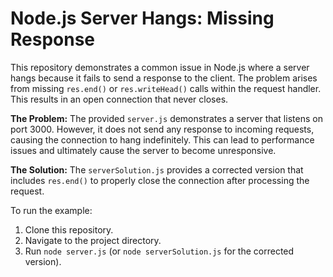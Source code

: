 # Node.js Server Hangs: Missing Response

This repository demonstrates a common issue in Node.js where a server hangs because it fails to send a response to the client.  The problem arises from missing `res.end()` or `res.writeHead()` calls within the request handler.  This results in an open connection that never closes.

**The Problem:**
The provided `server.js` demonstrates a server that listens on port 3000. However, it does not send any response to incoming requests, causing the connection to hang indefinitely. This can lead to performance issues and ultimately cause the server to become unresponsive.

**The Solution:**
The `serverSolution.js` provides a corrected version that includes `res.end()` to properly close the connection after processing the request. 

To run the example:
1.  Clone this repository.
2.  Navigate to the project directory.
3.  Run `node server.js` (or `node serverSolution.js` for the corrected version).